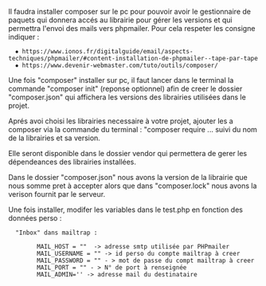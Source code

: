 Il faudra installer composer sur le pc pour pouvoir avoir le gestionnaire de paquets qui donnera accés au librairie pour gérer les versions et qui permettra l'envoi
des mails vers phpmailer.
Pour cela respeter les consigne indiquer :

      ⦁	https://www.ionos.fr/digitalguide/email/aspects-techniques/phpmailer/#content-installation-de-phpmailer--tape-par-tape
      ⦁	https://www.devenir-webmaster.com/tuto/outils/composer/

Une fois "composer" installer sur pc, il faut lancer dans le terminal la commande "composer init" (reponse optionnel) afin de creer le dossier "composer.json" qui
affichera les versions des librairies utilisées dans le projet.

Aprés avoi choisi les librairies necessaire à votre projet, ajouter les a composer via la commande du terminal : "composer require ...
suivi du nom de la librairies et sa version.

Elle seront disponible dans le dossier vendor qui permettera de gerer les dépendeances des librairies installées.

Dans le dossier "composer.json" nous avons la version de la librairie que nous somme pret à accepter alors que dans "composer.lock" nous avons la verison fournit
par le serveur.

Une fois installer, modifer les variables dans le test.php en fonction des données perso :

      "Inbox" dans mailtrap :

            MAIL_HOST = ""  -> adresse smtp utilisée par PHPmailer
            MAIL_USERNAME = "" -> id perso du compte mailtrap à creer
            MAIL_PASSWORD = "" - > mot de passe du compt mailtrap à creer
            MAIL_PORT = "" - > N° de port à renseignée
            MAIL_ADMIN='' -> adresse mail du destinataire
